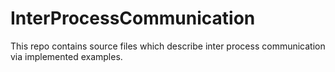# InterProcessCommunication
This repo contains source files which describe inter process communication via implemented examples.
